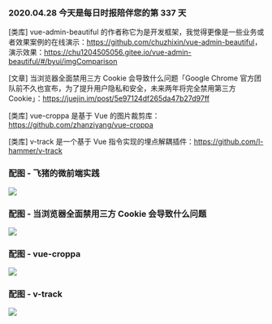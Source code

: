 ### 2020.04.28 今天是每日时报陪伴您的第 337 天

[类库] vue-admin-beautiful 的作者称它为是开发框架，我觉得更像是一些业务或者效果案例的在线演示：<https://github.com/chuzhixin/vue-admin-beautiful>，演示效果：<https://chu1204505056.gitee.io/vue-admin-beautiful/#/byui/imgComparison>

[文章] 当浏览器全面禁用三方 Cookie 会导致什么问题「Google Chrome 官方团队前不久也宣布，为了提升用户隐私和安全，未来两年将完全禁用第三方 Cookie」：<https://juejin.im/post/5e97124df265da47b27d97ff>

[类库] vue-croppa 是基于 Vue 的图片裁剪库：<https://github.com/zhanziyang/vue-croppa>

[类库] v-track 是一个基于 Vue 指令实现的埋点解耦插件：<https://github.com/l-hammer/v-track>

### 配图 - 飞猪的微前端实践

![](http://qn.40zhe.com/4376f0b7fa3345a0bc34f7b7c56b2fa3.png)

### 配图 - 当浏览器全面禁用三方 Cookie 会导致什么问题

![](http://qn.40zhe.com/20200423102105.png)

### 配图 - vue-croppa

![](http://qn.40zhe.com/20200423102326.png)

### 配图 - v-track

![](http://qn.40zhe.com/20200423102942.png)
